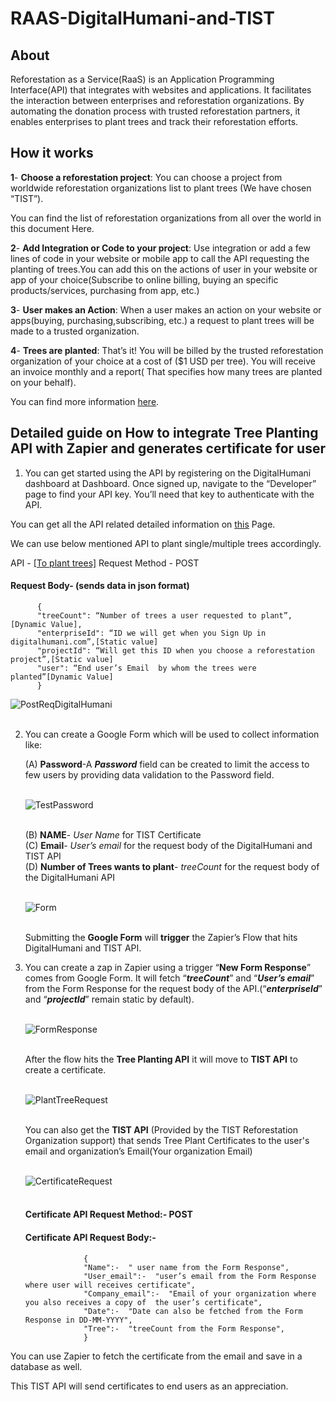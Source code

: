 # RAAS-DigitalHumani-and-TIST


## About

Reforestation as a Service(RaaS) is an Application Programming Interface(API) that integrates with websites and applications. It facilitates the interaction between enterprises and reforestation organizations.
By automating the donation process with trusted reforestation partners, it enables enterprises to plant trees and track their reforestation efforts.

## How it works

**1**- **Choose a reforestation project**: You can choose a project from worldwide reforestation organizations list to plant trees (We have chosen “TIST”).

You can find the list of reforestation organizations from all over the world in this document  Here.

**2**- **Add Integration or Code to your project**: Use integration or add a few lines of code in your website or mobile app to call the API requesting the planting of trees.You can add this on the actions of user  in your website or app of your choice(Subscribe to online billing, buying an specific products/services, purchasing from app, etc.)

**3**- **User makes an Action**: When a user makes an action on your website or apps(buying, purchasing,subscribing, etc.) a request to plant trees will be made to a trusted organization.

**4**- **Trees are planted**: That’s it! You will be billed by the trusted reforestation organization of your choice at a cost of ($1 USD per tree). You will receive an invoice monthly and a report( That specifies how many trees are planted on your behalf).

You can find more information [here](https://www.digitalhumani.com/). 

## Detailed guide on How to integrate Tree Planting API with Zapier and generates certificate for user

1. You can get started using the API by registering on the DigitalHumani dashboard at Dashboard. Once signed up, navigate to the “Developer” page to find your API key. You’ll need that key to authenticate with the API.  

You can get all the API related detailed information on [this](https://docs.digitalhumani.com/) Page.  

We can use below mentioned API to plant single/multiple trees accordingly.

API - [[To plant trees]](https://api.digitalhumani.com/tree)
Request Method - POST  

#### Request Body- (sends data in json format)  
          {  
	      "treeCount": “Number of trees a user requested to plant”,[Dynamic Value],  
	      "enterpriseId": “ID we will get when you Sign Up in digitalhumani.com”,[Static value]  
	      "projectId": “Will get this ID when you choose a reforestation project”,[Static value]  
	      "user": “End user’s Email  by whom the trees were planted”[Dynamic Value]  
	      }  
	      
![PostReqDigitalHumani](https://user-images.githubusercontent.com/47526754/208604980-13c5a859-a065-41e4-a162-0f92f6911dfe.png)<br><br>




2. You can create a Google Form which will be used to collect information like:

    (A) **Password**-A _**Password**_ field can be created to limit the access to few users by providing data validation to the Password field.</br></br>



  	![TestPassword](https://user-images.githubusercontent.com/47526754/208227944-74f9c39e-dec3-472d-9afd-1c08c987a308.png)</br></br>





    (B) **NAME**- _User Name_ for TIST Certificate</br>
    (C) **Email**- _User’s email_ for the request body of the DigitalHumani and TIST API</br>
    (D) **Number of Trees wants to plant**- _treeCount_ for the request body of the DigitalHumani API</br></br>



	![Form](https://user-images.githubusercontent.com/47526754/208227955-2c61c13e-9eea-41e3-90db-2273cfe7818a.png)</br></br>




	Submitting the **Google Form** will **trigger** the Zapier’s Flow that hits DigitalHumani and TIST API.



3. You can create a zap in Zapier using a trigger “**New Form Response**” comes from Google Form. It will fetch “_**treeCount**_” and “_**User’s email**_” from the Form Response for the request body of the API.(“_**enterpriseId**_” and “_**projectId**_” remain static by default).</br></br>


	![FormResponse](https://user-images.githubusercontent.com/47526754/208227956-a49b96d8-9ce0-4729-b856-16a3593a3891.png)</br></br>

    After the flow hits the **Tree Planting API** it will move to **TIST API** to create a certificate.</br></br>
 
	![PlantTreeRequest](https://user-images.githubusercontent.com/47526754/208227957-5c90658e-f548-4edb-bf60-a5d0eea3cc84.png)</br></br>

    You can also get the **TIST API** (Provided by the TIST Reforestation Organization support) that sends Tree Plant Certificates to the user's email and organization’s Email(Your organization Email) </br></br>

	![CertificateRequest](https://user-images.githubusercontent.com/47526754/208227951-c801bc48-9bca-4768-a662-5ffcd95cc723.png)</br></br>

	#### Certificate API Request Method:- **POST**
	
	#### Certificate API Request Body:-    
					{  
	 				"Name":-  " user name from the Form Response",  
  	 				"User_email":-  "user’s email from the Form Response where user will receives certificate",   
   	 				"Company_email":-  "Email of your organization where you also receives a copy of  the user’s certificate",   
   	 				"Date":-  "Date can also be fetched from the Form Response in DD-MM-YYYY",   
   	 				"Tree":-  "treeCount from the Form Response",    
					}
	 
			 

You can use Zapier to fetch the certificate from the email and save in a database as well.

This TIST API will send certificates to end users as an appreciation.
